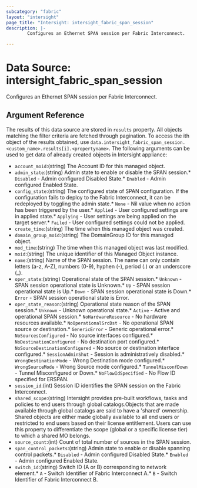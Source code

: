 ```yaml
---
subcategory: "fabric"
layout: "intersight"
page_title: "Intersight: intersight_fabric_span_session"
description: |-
        Configures an Ethernet SPAN session per Fabric Interconnect.

---
```


# Data Source: intersight_fabric_span_session
Configures an Ethernet SPAN session per Fabric Interconnect.
## Argument Reference
The results of this data source are stored in `results` property.
All objects matching the filter criteria are fetched through pagination.
To access the ith object of the results obtained, use `data.intersight_fabric_span_session.<custom_name>.results[i].<propertyname>`.
The following arguments can be used to get data of already created objects in Intersight appliance:
* `account_moid`:(string) The Account ID for this managed object. 
* `admin_state`:(string) Admin state to enable or disable the SPAN session.* `Disabled` - Admin configured Disabled State.* `Enabled` - Admin configured Enabled State. 
* `config_state`:(string) The configured state of SPAN configuration. If the configuration fails to deploy to the Fabric Interconnect, it can be redeployed by toggling the admin state.* `None` - Nil value when no action has been triggered by the user.* `Applied` - User configured settings are in applied state.* `Applying` - User settings are being applied on the target server.* `Failed` - User configured settings could not be applied. 
* `create_time`:(string) The time when this managed object was created. 
* `domain_group_moid`:(string) The DomainGroup ID for this managed object. 
* `mod_time`:(string) The time when this managed object was last modified. 
* `moid`:(string) The unique identifier of this Managed Object instance. 
* `name`:(string) Name of the SPAN session. The name can only contain letters (a-z, A-Z), numbers (0-9), hyphen (-), period (.) or an underscore (_). 
* `oper_state`:(string) Operational state of the SPAN session.* `Unknown` - SPAN session operational state is Unknown.* `Up` - SPAN session operational state is Up.* `Down` - SPAN session operational state is Down.* `Error` - SPAN session operational state is Error. 
* `oper_state_reason`:(string) Operational state reason of the SPAN session.* `Unknown` - Unknown operational state.* `Active` - Active and operational SPAN session.* `NoHardwareResource` - No hardware resources available.* `NoOperationalSrcDst` - No operational SPAN source or destination.* `GenericError` - Generic operational error.* `NoSourcesConfigured` - No source interfaces configured.* `NoDestinationConfigured` - No destination port configured.* `NoSourceDestinationConfigured` - No source or destination interface configured.* `SessionAdminShut` - Session is administratively disabled.* `WrongDestinationMode` - Wrong Destination mode configured.* `WrongSourceMode` - Wrong Source mode configured.* `TunnelMisconfDown` - Tunnel Misconfigured or Down.* `NoFlowIdSpecified` - No Flow ID specified for ERSPAN. 
* `session_id`:(int) Session ID identifies the SPAN session on the Fabric Interconnect. 
* `shared_scope`:(string) Intersight provides pre-built workflows, tasks and policies to end users through global catalogs.Objects that are made available through global catalogs are said to have a 'shared' ownership. Shared objects are either made globally available to all end users or restricted to end users based on their license entitlement. Users can use this property to differentiate the scope (global or a specific license tier) to which a shared MO belongs. 
* `source_count`:(int) Count of total number of sources in the SPAN session. 
* `span_control_packets`:(string) Admin state to enable or disable spanning control packets.* `Disabled` - Admin configured Disabled State.* `Enabled` - Admin configured Enabled State. 
* `switch_id`:(string) Switch ID (A or B) corresponding to network element.* `A` - Switch Identifier of Fabric Interconnect A.* `B` - Switch Identifier of Fabric Interconnect B. 
 
